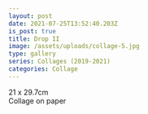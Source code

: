 ```yaml
---
layout: post
date: 2021-07-25T13:52:40.203Z
is_post: true
title: Drop II
image: /assets/uploads/collage-5.jpg
type: gallery
series: Collages (2019-2021)
categories: Collage
---
```

21 x 29.7cm\
Collage on paper